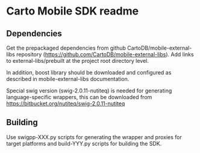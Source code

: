 # Carto Mobile SDK readme

## Dependencies
Get the prepackaged dependencies from github CartoDB/mobile-external-libs
repository (https://github.com/CartoDB/mobile-external-libs). Add links
to external-libs/prebuilt at the project root directory level.

In addition, boost library should be downloaded and configured as described
in mobile-external-libs documentation.

Special swig version (swig-2.0.11-nutiteq) is needed for generating 
language-specific wrappers, this can be downloaded from https://bitbucket.org/nutiteq/swig-2.0.11-nutiteq

## Building
Use swigpp-XXX.py scripts for generating the wrapper and proxies for target platforms
and build-YYY.py scripts for building the SDK.
